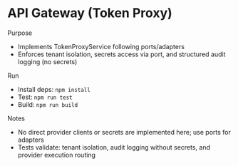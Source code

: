 # API Gateway (Token Proxy)

Purpose
- Implements TokenProxyService following ports/adapters
- Enforces tenant isolation, secrets access via port, and structured audit logging (no secrets)

Run
- Install deps: `npm install`
- Test: `npm run test`
- Build: `npm run build`

Notes
- No direct provider clients or secrets are implemented here; use ports for adapters
- Tests validate: tenant isolation, audit logging without secrets, and provider execution routing
